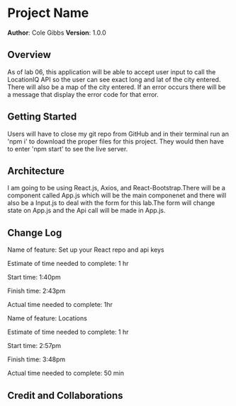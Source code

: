 # Project Name

**Author**: Cole Gibbs
**Version**: 1.0.0

## Overview
<!-- Provide a high level overview of what this application is and why you are building it, beyond the fact that it's an assignment for this class. (i.e. What's your problem domain?) -->
As of lab 06, this application will be able to accept user input to call the LocationIQ API so the user can see exact long and lat of the city entered. There will also be a map of the city entered. If an error occurs there will be a message that display the error code for that error.

## Getting Started
<!-- What are the steps that a user must take in order to build this app on their own machine and get it running? -->
Users will have to close my git repo from GitHub and in their terminal run an 'npm i' to download the proper files for this project. They would then have to enter 'npm start' to see the live server.

## Architecture
<!-- Provide a detailed description of the application design. What technologies (languages, libraries, etc) you're using, and any other relevant design information. -->
I am going to be using React.js, Axios, and React-Bootstrap.There will be a component called App.js which will be the main componenet and there will also be a Input.js to deal with the form for this lab.The form will change state on App.js and the Api call will be made in App.js.

## Change Log
<!-- Use this area to document the iterative changes made to your application as each feature is successfully implemented. Use time stamps. Here's an example:

01-01-2001 4:59pm - Application now has a fully-functional express server, with a GET route for the location resource. -->
Name of feature: Set up your React repo and api keys

Estimate of time needed to complete: 1 hr

Start time: 1:40pm

Finish time: 2:43pm

Actual time needed to complete: 1hr

Name of feature: Locations

Estimate of time needed to complete: 1 hr

Start time: 2:57pm

Finish time: 3:48pm

Actual time needed to complete: 50 min

## Credit and Collaborations
<!-- Give credit (and a link) to other people or resources that helped you build this application. -->